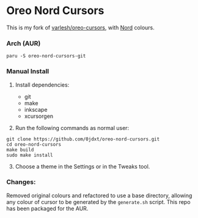 # Oreo Nord Cursors

This is my fork of [varlesh/oreo-cursors](https://github.com/varlesh/oreo-cursors), with [Nord](https://nordtheme.com) colours.

### Arch (AUR)
```console
paru -S oreo-nord-cursors-git
```

### Manual Install
1. Install dependencies:
    - git
    - make
    - inkscape
    - xcursorgen

2. Run the following commands as normal user:
```console
git clone https://github.com/0jdxt/oreo-nord-cursors.git
cd oreo-nord-cursors
make build
sudo make install
```

3. Choose a theme in the Settings or in the Tweaks tool.


### Changes:
Removed original colours and refactored to use a base directory, allowing any colour of cursor to be generated by the `generate.sh` script.
This repo has been packaged for the AUR.

